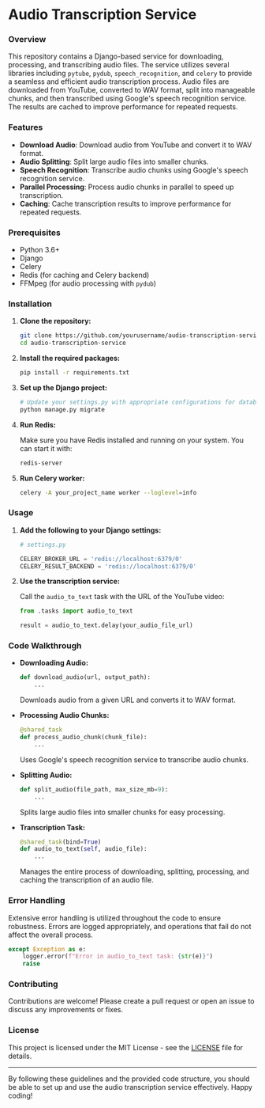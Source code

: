 # Audio Transcription Service

### Overview

This repository contains a Django-based service for downloading, processing, and transcribing audio files. The service utilizes several libraries including `pytube`, `pydub`, `speech_recognition`, and `celery` to provide a seamless and efficient audio transcription process. Audio files are downloaded from YouTube, converted to WAV format, split into manageable chunks, and then transcribed using Google's speech recognition service. The results are cached to improve performance for repeated requests.

### Features

- **Download Audio**: Download audio from YouTube and convert it to WAV format.
- **Audio Splitting**: Split large audio files into smaller chunks.
- **Speech Recognition**: Transcribe audio chunks using Google's speech recognition service.
- **Parallel Processing**: Process audio chunks in parallel to speed up transcription.
- **Caching**: Cache transcription results to improve performance for repeated requests.

### Prerequisites

- Python 3.6+
- Django
- Celery
- Redis (for caching and Celery backend)
- FFMpeg (for audio processing with `pydub`)

### Installation

1. **Clone the repository:**

    ```sh
    git clone https://github.com/yourusername/audio-transcription-service.git
    cd audio-transcription-service
    ```

2. **Install the required packages:**

    ```sh
    pip install -r requirements.txt
    ```

3. **Set up the Django project:**

    ```sh
    # Update your settings.py with appropriate configurations for database, cache, etc.
    python manage.py migrate
    ```

4. **Run Redis:**
   
   Make sure you have Redis installed and running on your system. You can start it with:

   ```sh
   redis-server
   ```

5. **Run Celery worker:**

    ```sh
    celery -A your_project_name worker --loglevel=info
    ```

### Usage

1. **Add the following to your Django settings:**

    ```python
    # settings.py

    CELERY_BROKER_URL = 'redis://localhost:6379/0'
    CELERY_RESULT_BACKEND = 'redis://localhost:6379/0'
    ```

2. **Use the transcription service:**

   Call the `audio_to_text` task with the URL of the YouTube video:

   ```python
   from .tasks import audio_to_text

   result = audio_to_text.delay(your_audio_file_url)
   ```

### Code Walkthrough

- **Downloading Audio:**

    ```python
    def download_audio(url, output_path):
        ...
    ```

    Downloads audio from a given URL and converts it to WAV format.

- **Processing Audio Chunks:**

    ```python
    @shared_task
    def process_audio_chunk(chunk_file):
        ...
    ```

    Uses Google's speech recognition service to transcribe audio chunks.

- **Splitting Audio:**

    ```python
    def split_audio(file_path, max_size_mb=9):
        ...
    ```

    Splits large audio files into smaller chunks for easy processing.

- **Transcription Task:**

    ```python
    @shared_task(bind=True)
    def audio_to_text(self, audio_file):
        ...
    ```

    Manages the entire process of downloading, splitting, processing, and caching the transcription of an audio file.

### Error Handling

Extensive error handling is utilized throughout the code to ensure robustness. Errors are logged appropriately, and operations that fail do not affect the overall process.

```python
except Exception as e:
    logger.error(f"Error in audio_to_text task: {str(e)}")
    raise
```

### Contributing

Contributions are welcome! Please create a pull request or open an issue to discuss any improvements or fixes.

### License

This project is licensed under the MIT License - see the [LICENSE](LICENSE) file for details.

---

By following these guidelines and the provided code structure, you should be able to set up and use the audio transcription service effectively. Happy coding!
